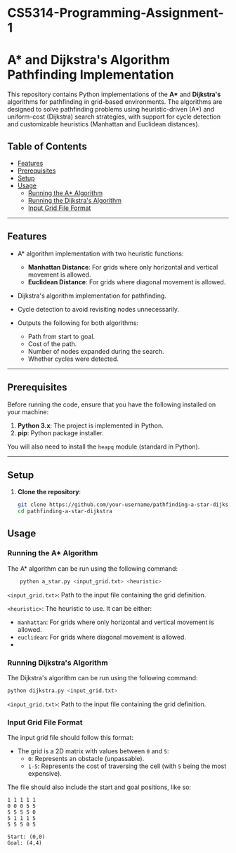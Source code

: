 # CS5314-Programming-Assignment-1
 
# A* and Dijkstra's Algorithm Pathfinding Implementation

This repository contains Python implementations of the **A\*** and **Dijkstra's** algorithms for pathfinding in grid-based environments. The algorithms are designed to solve pathfinding problems using heuristic-driven (A*) and uniform-cost (Dijkstra) search strategies, with support for cycle detection and customizable heuristics (Manhattan and Euclidean distances).

## Table of Contents

- [Features](#features)
- [Prerequisites](#prerequisites)
- [Setup](#setup)
- [Usage](#usage)
  - [Running the A* Algorithm](#running-the-a-algorithm)
  - [Running the Dijkstra's Algorithm](#running-dijkstras-algorithm)
  - [Input Grid File Format](#input-grid-file-format)

---

## Features

- A* algorithm implementation with two heuristic functions:
  - **Manhattan Distance**: For grids where only horizontal and vertical movement is allowed.
  - **Euclidean Distance**: For grids where diagonal movement is allowed.
  
- Dijkstra's algorithm implementation for pathfinding.
  
- Cycle detection to avoid revisiting nodes unnecessarily.

- Outputs the following for both algorithms:
  - Path from start to goal.
  - Cost of the path.
  - Number of nodes expanded during the search.
  - Whether cycles were detected.

---

## Prerequisites

Before running the code, ensure that you have the following installed on your machine:

1. **Python 3.x**: The project is implemented in Python.
2. **pip**: Python package installer.

You will also need to install the `heapq` module (standard in Python).

---

## Setup

1. **Clone the repository**:
   
   ```bash
   git clone https://github.com/your-username/pathfinding-a-star-dijkstra.git
   cd pathfinding-a-star-dijkstra

## Usage

### Running the A* Algorithm

The A* algorithm can be run using the following command:

```bash
    python a_star.py <input_grid.txt> <heuristic>
   ```
`<input_grid.txt>`: Path to the input file containing the grid definition.

`<heuristic>`: The heuristic to use. It can be either:
- `manhattan`: For grids where only horizontal and vertical movement is allowed.
- `euclidean`: For grids where diagonal movement is allowed.
- 

### Running Dijkstra's Algorithm

The Dijkstra's algorithm can be run using the following command:

```bash
python dijkstra.py <input_grid.txt>
```
`<input_grid.txt>`: Path to the input file containing the grid definition.


### Input Grid File Format

The input grid file should follow this format:

- The grid is a 2D matrix with values between `0` and `5`:
  - `0`: Represents an obstacle (unpassable).
  - `1-5`: Represents the cost of traversing the cell (with `5` being the most expensive).

The file should also include the start and goal positions, like so:

```plaintext
1 1 1 1 1
0 0 0 5 5
5 5 5 5 0
5 1 1 1 5
5 5 5 0 5

Start: (0,0)
Goal: (4,4)
